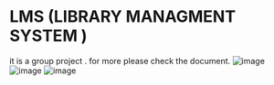 # LMS (LIBRARY MANAGMENT SYSTEM )
it is a group project . 
for more please check the document.
![image](https://github.com/sabyasachiroy1/LMS/assets/110336884/8068d282-29c7-494d-b3da-f635076f6576)
![image](https://github.com/sabyasachiroy1/LMS/assets/110336884/410f8c49-90e7-43b3-a6b4-af5ac71b421b)
![image](https://github.com/sabyasachiroy1/LMS/assets/110336884/b2af2337-1b4f-4324-a319-7df1df8a69fe)


